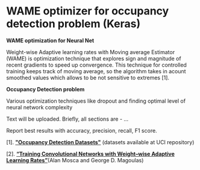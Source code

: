 # WAME optimizer for occupancy detection problem (Keras)
<p><b>WAME optimization for Neural Net</b></p> 
<p>Weight-wise Adaptive learning rates with Moving average Estimator (WAME) is optimization technique that explores sign and magnitude of recent gradients to speed up convergence. This technique for controlled training keeps track of moving average, so the algorithm takes in acount smoothed values which allows to be not sensitive to extremes [1].</p>
<p><b>Occupancy Detection problem</b></p> 
<p>Various optimization techniques like dropout and finding optimal level of neural network complexity</p>
<p>Text will be uploaded. Briefly, all sections are - ...</b>
<p>Report best results with accuracy, precision, recall, F1 score.</b>
<p>[1]. <a href="http://archive.ics.uci.edu/ml/datasets/Occupancy+Detection+"><b>"Occupancy Detection Datasets"</b></a> (datasets available at UCI repository)</b>
<p>[2]. <a href="https://www.elen.ucl.ac.be/Proceedings/esann/esannpdf/es2017-50.pdf"><b>“Training Convolutional Networks with Weight–wise Adaptive Learning Rates”</b></a>(Alan Mosca and George D. Magoulas)</b>
